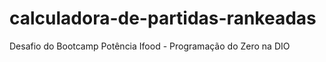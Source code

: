# calculadora-de-partidas-rankeadas
Desafio do Bootcamp Potência Ifood - Programação do Zero na DIO
